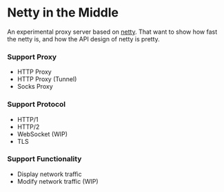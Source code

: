 # Netty in the Middle

An experimental proxy server based on [netty](https://github.com/netty/netty).
That want to show how fast the netty is, and how the API design of netty is pretty.

### Support Proxy
- HTTP Proxy
- HTTP Proxy (Tunnel)
- Socks Proxy

### Support Protocol
- HTTP/1
- HTTP/2
- WebSocket (WIP)
- TLS

### Support Functionality
- Display network traffic
- Modify network traffic (WIP)
